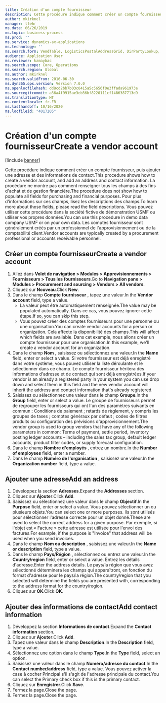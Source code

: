 ```yaml
---
title: Création d'un compte fournisseur
description: Cette procédure indique comment créer un compte fournisseur, puis ajouter une adresse et des informations de contact.
author: mkirknel
manager: tfehr
ms.date: 06/26/2019
ms.topic: business-process
ms.prod: ''
ms.service: dynamics-ax-applications
ms.technology: ''
ms.search.form: VendTable, LogisticsPostalAddressGrid, DirPartyLookup, LogisticsPostalAddress, SysLookupMultiSelectGrid, WHSFilterGenerallyAvail
audience: Application User
ms.reviewer: kamaybac
ms.search.scope: Core, Operations
ms.search.region: Global
ms.author: mkirknel
ms.search.validFrom: 2016-06-30
ms.dyn365.ops.version: Version 7.0.0
ms.openlocfilehash: dd8cd2bb7b03c0415a5c5656f0e3ffada961973e
ms.sourcegitcommit: a36a4f9915ae3eb36bf8220111cf1486387713d9
ms.translationtype: HT
ms.contentlocale: fr-FR
ms.lasthandoff: 10/16/2020
ms.locfileid: "4017205"
---
```

# <a name="create-a-vendor-account"></a><span data-ttu-id="b1cd9-103">Création d'un compte fournisseur</span><span class="sxs-lookup"><span data-stu-id="b1cd9-103">Create a vendor account</span></span>

[!include [banner](../../includes/banner.md)]

<span data-ttu-id="b1cd9-104">Cette procédure indique comment créer un compte fournisseur, puis ajouter une adresse et des informations de contact.</span><span class="sxs-lookup"><span data-stu-id="b1cd9-104">This procedure shows how to create a vendor account, and add an address and contact information.</span></span> <span data-ttu-id="b1cd9-105">La procédure ne montre pas comment renseigner tous les champs à des fins d'achat et de gestion financière.</span><span class="sxs-lookup"><span data-stu-id="b1cd9-105">The procedure does not show how to populate all fields for purchasing and financial purposes.</span></span> <span data-ttu-id="b1cd9-106">Pour plus d'informations sur ces champs, lisez les descriptions des champs.</span><span class="sxs-lookup"><span data-stu-id="b1cd9-106">To learn more about those fields, please read the field descriptions.</span></span> <span data-ttu-id="b1cd9-107">Vous pouvez utiliser cette procédure dans la société fictive de démonstration USMF ou utiliser vos propres données.</span><span class="sxs-lookup"><span data-stu-id="b1cd9-107">You can use this procedure in demo data company USMF or on your own data.</span></span> <span data-ttu-id="b1cd9-108">Les comptes fournisseur sont généralement créés par un professionnel de l'approvisionnement ou de la comptabilité client.</span><span class="sxs-lookup"><span data-stu-id="b1cd9-108">Vendor accounts are typically created by a procurement professional or accounts receivable personnel.</span></span>


## <a name="create-a-vendor-account"></a><span data-ttu-id="b1cd9-109">Créer un compte fournisseur</span><span class="sxs-lookup"><span data-stu-id="b1cd9-109">Create a vendor account</span></span>
1. <span data-ttu-id="b1cd9-110">Allez dans **Volet de navigation > Modules > Approvisionnements > Fournisseurs > Tous les fournisseurs**.</span><span class="sxs-lookup"><span data-stu-id="b1cd9-110">Go to **Navigation pane > Modules > Procurement and sourcing > Vendors > All vendors**.</span></span>
2. <span data-ttu-id="b1cd9-111">Cliquez sur **Nouveau**.</span><span class="sxs-lookup"><span data-stu-id="b1cd9-111">Click **New**.</span></span>
3. <span data-ttu-id="b1cd9-112">Dans le champ **Compte fournisseur** , tapez une valeur.</span><span class="sxs-lookup"><span data-stu-id="b1cd9-112">In the **Vendor account** field, type a value.</span></span>
    - <span data-ttu-id="b1cd9-113">La valeur peut être automatiquement renseignée.</span><span class="sxs-lookup"><span data-stu-id="b1cd9-113">The value may be populated automatically.</span></span> <span data-ttu-id="b1cd9-114">Dans ce cas, vous pouvez ignorer cette étape.</span><span class="sxs-lookup"><span data-stu-id="b1cd9-114">If so, you can skip this step.</span></span>  
    - <span data-ttu-id="b1cd9-115">Vous pouvez créer des comptes fournisseurs pour une personne ou une organisation.</span><span class="sxs-lookup"><span data-stu-id="b1cd9-115">You can create vendor accounts for a person or organization.</span></span> <span data-ttu-id="b1cd9-116">Cela affecte la disponibilité des champs.</span><span class="sxs-lookup"><span data-stu-id="b1cd9-116">This will affect which fields are available.</span></span> <span data-ttu-id="b1cd9-117">Dans cet exemple, nous allons créer un compte fournisseur pour une organisation.</span><span class="sxs-lookup"><span data-stu-id="b1cd9-117">In this example, we'll create a vendor account for an organization.</span></span>   
4. <span data-ttu-id="b1cd9-118">Dans le champ **Nom** , saisissez ou sélectionnez une valeur.</span><span class="sxs-lookup"><span data-stu-id="b1cd9-118">In the **Name** field, enter or select a value.</span></span> <span data-ttu-id="b1cd9-119">Si votre fournisseur est déjà enregistré dans votre système, vous pouvez utiliser la liste déroulante et le sélectionner dans ce champ. Le compte fournisseur héritera des informations d'adresse et de contact qui sont déjà enregistrées.</span><span class="sxs-lookup"><span data-stu-id="b1cd9-119">If your vendor is an already a registered party in your system you can use drop down and select them in this field and the new vendor account will inherit the address and contact information that's already registered.</span></span>
5. <span data-ttu-id="b1cd9-120">Saisissez ou sélectionnez une valeur dans le champ **Groupe**.</span><span class="sxs-lookup"><span data-stu-id="b1cd9-120">In the **Group** field, enter or select a value.</span></span> <span data-ttu-id="b1cd9-121">Le groupe de fournisseurs permet de regrouper les fournisseurs qui ont l'un des paramètres suivants en commun : Conditions de paiement ; retards de règlement, y compris les groupes de taxes ; comptes généraux par défaut ; codes de filtres produits ou configuration des prévisions d'approvisionnement.</span><span class="sxs-lookup"><span data-stu-id="b1cd9-121">The vendor group is used to group vendors that have any of the following parameters in common: Terms of payment, settle period, inventory posting ledger accounts – including the sales tax group, default ledger accounts, product filter codes, or supply forecast configuration.</span></span>
6. <span data-ttu-id="b1cd9-122">Dans le champ **Nombre d'employés** , entrez un nombre.</span><span class="sxs-lookup"><span data-stu-id="b1cd9-122">In the **Number of employees** field, enter a number.</span></span>
7. <span data-ttu-id="b1cd9-123">Dans le champ **Numéro de l'organisation** , saisissez une valeur.</span><span class="sxs-lookup"><span data-stu-id="b1cd9-123">In the **Organization number** field, type a value.</span></span>

## <a name="add-an-address"></a><span data-ttu-id="b1cd9-124">Ajouter une adresse</span><span class="sxs-lookup"><span data-stu-id="b1cd9-124">Add an address</span></span>
1. <span data-ttu-id="b1cd9-125">Développez la section **Adresses**.</span><span class="sxs-lookup"><span data-stu-id="b1cd9-125">Expand the **Addresses** section.</span></span>
2. <span data-ttu-id="b1cd9-126">Cliquez sur **Ajouter**.</span><span class="sxs-lookup"><span data-stu-id="b1cd9-126">Click **Add**.</span></span>
3. <span data-ttu-id="b1cd9-127">Saisissez ou sélectionnez une valeur dans le champ **Objectif**.</span><span class="sxs-lookup"><span data-stu-id="b1cd9-127">In the **Purpose** field, enter or select a value.</span></span> <span data-ttu-id="b1cd9-128">Vous pouvez sélectionner un ou plusieurs objets.</span><span class="sxs-lookup"><span data-stu-id="b1cd9-128">You can select one or more purposes.</span></span> <span data-ttu-id="b1cd9-129">Ils sont utilisés pour sélectionner l'adresse correcte pour un objet donné.</span><span class="sxs-lookup"><span data-stu-id="b1cd9-129">These are used to select the correct address for a given purpose.</span></span> <span data-ttu-id="b1cd9-130">Par exemple, si l'objet est « Facture » cette adresse est utilisée pour l'envoi des factures.</span><span class="sxs-lookup"><span data-stu-id="b1cd9-130">For example, if the purpose is "Invoice" that address will be used when you send invoices.</span></span>
4. <span data-ttu-id="b1cd9-131">Dans le champ **Nom ou description** , saisissez une valeur.</span><span class="sxs-lookup"><span data-stu-id="b1cd9-131">In the **Name or description** field, type a value.</span></span>
5. <span data-ttu-id="b1cd9-132">Dans le champ **Pays/Région** , sélectionnez ou entrez une valeur.</span><span class="sxs-lookup"><span data-stu-id="b1cd9-132">In the **Country/region** field, enter or select a value.</span></span> <span data-ttu-id="b1cd9-133">Entrez les détails d'adresse.</span><span class="sxs-lookup"><span data-stu-id="b1cd9-133">Enter the address details.</span></span> <span data-ttu-id="b1cd9-134">Le pays/la région que vous avez sélectionné déterminera les champs qui apparaîtront, en fonction du format d'adresse pour le pays/la région.</span><span class="sxs-lookup"><span data-stu-id="b1cd9-134">The country/region that you selected will determine the fields you are presented with, corresponding to the address format for the country/region.</span></span> 
6. <span data-ttu-id="b1cd9-135">Cliquez sur **OK**.</span><span class="sxs-lookup"><span data-stu-id="b1cd9-135">Click **OK**.</span></span>

## <a name="add-contact-information"></a><span data-ttu-id="b1cd9-136">Ajouter des informations de contact</span><span class="sxs-lookup"><span data-stu-id="b1cd9-136">Add contact information</span></span>
1. <span data-ttu-id="b1cd9-137">Développez la section **Informations de contact**.</span><span class="sxs-lookup"><span data-stu-id="b1cd9-137">Expand the **Contact information** section.</span></span>
2. <span data-ttu-id="b1cd9-138">Cliquez sur **Ajouter**.</span><span class="sxs-lookup"><span data-stu-id="b1cd9-138">Click **Add**.</span></span>
3. <span data-ttu-id="b1cd9-139">Tapez une valeur dans le champ **Description**.</span><span class="sxs-lookup"><span data-stu-id="b1cd9-139">In the **Description** field, type a value.</span></span>
4. <span data-ttu-id="b1cd9-140">Sélectionnez une option dans le champ **Type**.</span><span class="sxs-lookup"><span data-stu-id="b1cd9-140">In the **Type** field, select an option.</span></span>
5. <span data-ttu-id="b1cd9-141">Saisissez une valeur dans le champ **Numéro/adresse du contact**.</span><span class="sxs-lookup"><span data-stu-id="b1cd9-141">In the **Contact number/address** field, type a value.</span></span> <span data-ttu-id="b1cd9-142">Vous pouvez activer la case à cocher Principal s'il s'agit de l'adresse principale du contact.</span><span class="sxs-lookup"><span data-stu-id="b1cd9-142">You can select the Primary check box if this is the primary contact.</span></span>  
6. <span data-ttu-id="b1cd9-143">Cliquez sur **Enregistrer**.</span><span class="sxs-lookup"><span data-stu-id="b1cd9-143">Click **Save**.</span></span>
7. <span data-ttu-id="b1cd9-144">Fermez la page.</span><span class="sxs-lookup"><span data-stu-id="b1cd9-144">Close the page.</span></span>
8. <span data-ttu-id="b1cd9-145">Fermez la page.</span><span class="sxs-lookup"><span data-stu-id="b1cd9-145">Close the page.</span></span>


